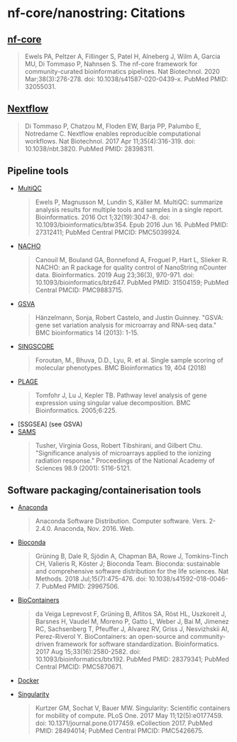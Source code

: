 # nf-core/nanostring: Citations

## [nf-core](https://pubmed.ncbi.nlm.nih.gov/32055031/)

> Ewels PA, Peltzer A, Fillinger S, Patel H, Alneberg J, Wilm A, Garcia MU, Di Tommaso P, Nahnsen S. The nf-core framework for community-curated bioinformatics pipelines. Nat Biotechnol. 2020 Mar;38(3):276-278. doi: 10.1038/s41587-020-0439-x. PubMed PMID: 32055031.

## [Nextflow](https://pubmed.ncbi.nlm.nih.gov/28398311/)

> Di Tommaso P, Chatzou M, Floden EW, Barja PP, Palumbo E, Notredame C. Nextflow enables reproducible computational workflows. Nat Biotechnol. 2017 Apr 11;35(4):316-319. doi: 10.1038/nbt.3820. PubMed PMID: 28398311.

## Pipeline tools

- [MultiQC](https://pubmed.ncbi.nlm.nih.gov/27312411/)
  > Ewels P, Magnusson M, Lundin S, Käller M. MultiQC: summarize analysis results for multiple tools and samples in a single report. Bioinformatics. 2016 Oct 1;32(19):3047-8. doi: 10.1093/bioinformatics/btw354. Epub 2016 Jun 16. PubMed PMID: 27312411; PubMed Central PMCID: PMC5039924.
- [NACHO](https://pubmed.ncbi.nlm.nih.gov/31504159/)
  > Canouil M, Bouland GA, Bonnefond A, Froguel P, Hart L, Slieker R. NACHO: an R package for quality control of NanoString nCounter data. Bioinformatics. 2019 Aug 23;36(3), 970-971. doi: 10.1093/bioinformatics/btz647. PubMed PMID: 31504159; PubMed Central PMCID: PMC9883715.
- [GSVA](https://link.springer.com/article/10.1186/1471-2105-14-7)
  > Hänzelmann, Sonja, Robert Castelo, and Justin Guinney. "GSVA: gene set variation analysis for microarray and RNA-seq data." BMC bioinformatics 14 (2013): 1-15.
- [SINGSCORE](https://bmcbioinformatics.biomedcentral.com/articles/10.1186/s12859-018-2435-4)
  > Foroutan, M., Bhuva, D.D., Lyu, R. et al. Single sample scoring of molecular phenotypes. BMC Bioinformatics 19, 404 (2018)
- [PLAGE](https://bmcbioinformatics.biomedcentral.com/articles/10.1186/1471-2105-6-225)
  > Tomfohr J, Lu J, Kepler TB. Pathway level analysis of gene expression using singular value decomposition. BMC Bioinformatics. 2005;6:225.
- [SSGSEA] (see GSVA)
- [SAMS](https://www.pnas.org/doi/abs/10.1073/pnas.091062498)
  > Tusher, Virginia Goss, Robert Tibshirani, and Gilbert Chu. "Significance analysis of microarrays applied to the ionizing radiation response." Proceedings of the National Academy of Sciences 98.9 (2001): 5116-5121.

## Software packaging/containerisation tools

- [Anaconda](https://anaconda.com)

  > Anaconda Software Distribution. Computer software. Vers. 2-2.4.0. Anaconda, Nov. 2016. Web.

- [Bioconda](https://pubmed.ncbi.nlm.nih.gov/29967506/)

  > Grüning B, Dale R, Sjödin A, Chapman BA, Rowe J, Tomkins-Tinch CH, Valieris R, Köster J; Bioconda Team. Bioconda: sustainable and comprehensive software distribution for the life sciences. Nat Methods. 2018 Jul;15(7):475-476. doi: 10.1038/s41592-018-0046-7. PubMed PMID: 29967506.

- [BioContainers](https://pubmed.ncbi.nlm.nih.gov/28379341/)

  > da Veiga Leprevost F, Grüning B, Aflitos SA, Röst HL, Uszkoreit J, Barsnes H, Vaudel M, Moreno P, Gatto L, Weber J, Bai M, Jimenez RC, Sachsenberg T, Pfeuffer J, Alvarez RV, Griss J, Nesvizhskii AI, Perez-Riverol Y. BioContainers: an open-source and community-driven framework for software standardization. Bioinformatics. 2017 Aug 15;33(16):2580-2582. doi: 10.1093/bioinformatics/btx192. PubMed PMID: 28379341; PubMed Central PMCID: PMC5870671.

- [Docker](https://dl.acm.org/doi/10.5555/2600239.2600241)

- [Singularity](https://pubmed.ncbi.nlm.nih.gov/28494014/)
  > Kurtzer GM, Sochat V, Bauer MW. Singularity: Scientific containers for mobility of compute. PLoS One. 2017 May 11;12(5):e0177459. doi: 10.1371/journal.pone.0177459. eCollection 2017. PubMed PMID: 28494014; PubMed Central PMCID: PMC5426675.
